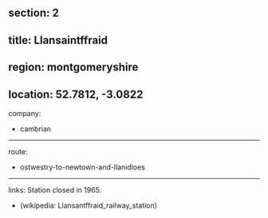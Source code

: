 section: 2
----
title: Llansaintffraid
----
region: montgomeryshire
----
location: 52.7812, -3.0822
----
company:
- cambrian
----
route:
- ostwestry-to-newtown-and-llanidloes
----
links:
Station closed in 1965.
- (wikipedia: Llansantffraid_railway_station)
